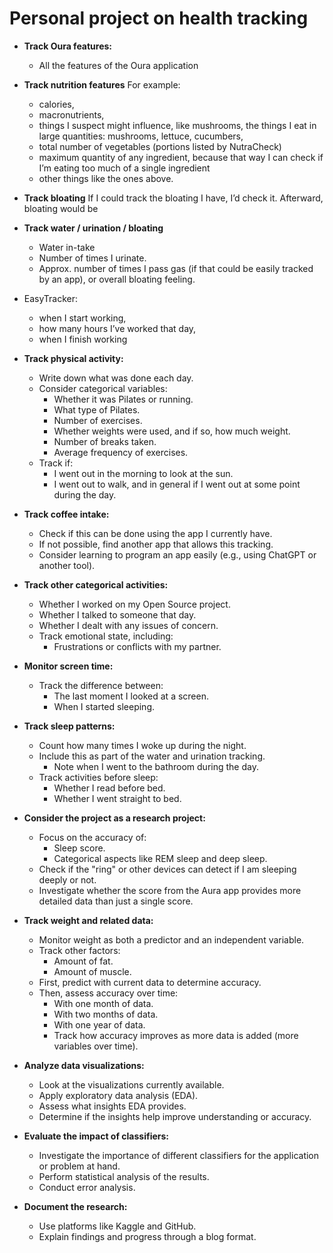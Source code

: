 # Personal project on health tracking

- **Track Oura features:**
  - All the features of the Oura application

- **Track nutrition features** 
  For example:
    - calories, 
    - macronutrients, 
    - things I suspect might influence, like mushrooms, the things I eat in large quantities: mushrooms, lettuce, cucumbers, 
    - total number of vegetables (portions listed by NutraCheck)
    - maximum quantity of any ingredient, because that way I can check if I’m eating too much of a single ingredient
    - other things like the ones above. 

- **Track bloating**
  If I could track the bloating I have, I’d check it. Afterward, bloating would be 

- **Track water / urination / bloating**
  - Water in-take
  - Number of times I urinate.
  - Approx. number of times I pass gas (if that could be easily tracked by an app), or overall bloating feeling.

- EasyTracker: 
    - when I start working, 
    - how many hours I’ve worked that day, 
    - when I finish working

- **Track physical activity:**
  - Write down what was done each day.
  - Consider categorical variables:
    - Whether it was Pilates or running.
    - What type of Pilates.
    - Number of exercises.
    - Whether weights were used, and if so, how much weight.
    - Number of breaks taken.
    - Average frequency of exercises.
  - Track if:
    - I went out in the morning to look at the sun.
    - I went out to walk, and in general if I went out at some point during the day.

- **Track coffee intake:**
  - Check if this can be done using the app I currently have.
  - If not possible, find another app that allows this tracking.
  - Consider learning to program an app easily (e.g., using ChatGPT or another tool).

- **Track other categorical activities:**
  - Whether I worked on my Open Source project.
  - Whether I talked to someone that day.
  - Whether I dealt with any issues of concern.
  - Track emotional state, including:
    - Frustrations or conflicts with my partner.

- **Monitor screen time:**
  - Track the difference between:
    - The last moment I looked at a screen.
    - When I started sleeping.

- **Track sleep patterns:**
  - Count how many times I woke up during the night.
  - Include this as part of the water and urination tracking.
    - Note when I went to the bathroom during the day.
  - Track activities before sleep:
    - Whether I read before bed.
    - Whether I went straight to bed.

- **Consider the project as a research project:**
  - Focus on the accuracy of:
    - Sleep score.
    - Categorical aspects like REM sleep and deep sleep.
  - Check if the "ring" or other devices can detect if I am sleeping deeply or not.
  - Investigate whether the score from the Aura app provides more detailed data than just a single score.

- **Track weight and related data:**
  - Monitor weight as both a predictor and an independent variable.
  - Track other factors:
    - Amount of fat.
    - Amount of muscle.
  - First, predict with current data to determine accuracy.
  - Then, assess accuracy over time:
    - With one month of data.
    - With two months of data.
    - With one year of data.
    - Track how accuracy improves as more data is added (more variables over time).

- **Analyze data visualizations:**
  - Look at the visualizations currently available.
  - Apply exploratory data analysis (EDA).
  - Assess what insights EDA provides.
  - Determine if the insights help improve understanding or accuracy.

- **Evaluate the impact of classifiers:**
  - Investigate the importance of different classifiers for the application or problem at hand.
  - Perform statistical analysis of the results.
  - Conduct error analysis.

- **Document the research:**
  - Use platforms like Kaggle and GitHub.
  - Explain findings and progress through a blog format.
